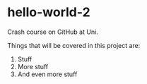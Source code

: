 # hello-world-2
Crash course on GitHub at Uni.

Things that will be covered in this project are:
1. Stuff
2. More stuff
3. And even more stuff
